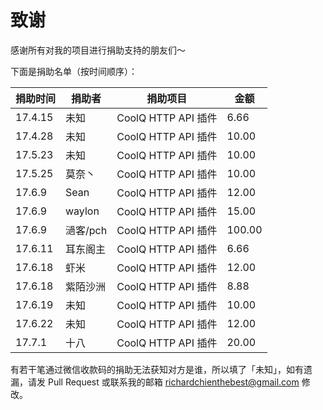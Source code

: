 # 致谢

感谢所有对我的项目进行捐助支持的朋友们～

下面是捐助名单（按时间顺序）：

| 捐助时间 | 捐助者 | 捐助项目 | 金额 |
| ------- | ------ | ------- | ---- |
| 17.4.15 | 未知 | CoolQ HTTP API 插件 | 6.66 |
| 17.4.28 | 未知 | CoolQ HTTP API 插件 | 10.00 |
| 17.5.23 | 未知 | CoolQ HTTP API 插件 | 10.00 |
| 17.5.25 | 莫奈丶 | CoolQ HTTP API 插件 | 10.00 |
| 17.6.9 | Sean | CoolQ HTTP API 插件 | 12.00 |
| 17.6.9 | waylon | CoolQ HTTP API 插件 | 15.00 |
| 17.6.9 | 濄客/pch | CoolQ HTTP API 插件 | 100.00 |
| 17.6.11 | 耳东阁主 | CoolQ HTTP API 插件 | 6.66 |
| 17.6.18 | 虾米 | CoolQ HTTP API 插件 | 12.00 |
| 17.6.18 | 紫陌沙洲 | CoolQ HTTP API 插件 | 8.88 |
| 17.6.19 | 未知 | CoolQ HTTP API 插件 | 10.00 |
| 17.6.22 | 未知 | CoolQ HTTP API 插件 | 12.00 |
| 17.7.1 | 十八 | CoolQ HTTP API 插件 | 20.00 |

有若干笔通过微信收款码的捐助无法获知对方是谁，所以填了「未知」，如有遗漏，请发 Pull Request 或联系我的邮箱 richardchienthebest@gmail.com 修改。
